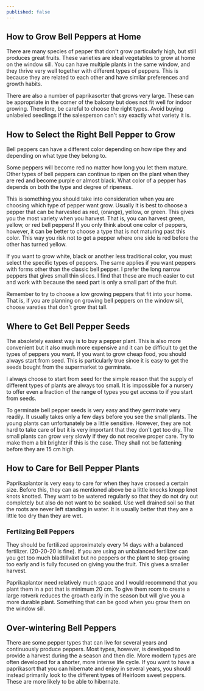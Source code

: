 ```yaml
---
published: false
---
```

## How to Grow Bell Peppers at Home
There are many species of pepper that don't grow particularly high, but still produces great fruits. These varieties are ideal vegetables to grow at home on the window sill. You can have multiple plants in the same window, and they thrive very well together with different types of peppers. This is because they are related to each other and have similar preferences and growth habits.

There are also a number of paprikasorter that grows very large. These can be appropriate in the corner of the balcony but does not fit well for indoor growing. Therefore, be careful to choose the right types. Avoid buying unlabeled seedlings if the salesperson can't say exactly what variety it is.

## How to Select the Right Bell Pepper to Grow
Bell peppers can have a different color depending on how ripe they and depending on what type they belong to. 

Some peppers will become red no matter how long you let them mature. Other types of bell peppers can continue to ripen on the plant when they are red and become purple or almost black. What color of a pepper has depends on both the type and degree of ripeness.

This is something you should take into consideration when you are choosing which type of pepper want grow. Usually it is best to choose a pepper that can be harvested as red, (orange), yellow, or green. This gives you the most variety when you harvest. That is, you can harvest green, yellow, or red bell peppers! If you only think about one color of peppers, however, it can be better to choose a type that is not maturing past this color. This way you risk not to get a pepper where one side is red before the other has turned yellow.

If you want to grow white, black or another less traditional color, you must select the specific types of peppers. The same applies if you want peppers with forms other than the classic bell pepper. I prefer the long narrow peppers that gives small thin slices. I find that these are much easier to cut and work with because the seed part is only a small part of the fruit.

Remember to try to choose a low growing peppers that fit into your home. That is, if you are planning on growing bell peppers on the window sill, choose vareties that don't grow that tall.

## Where to Get Bell Pepper Seeds
The absoletely easiest way is to buy a pepper plant. This is also more convenient but it also much more expensive and it can be difficult to get the types of peppers you want. If you want to grow cheap food, you should always start from seed. This is particularly true since it is easy to get the seeds bought from the supermarket to germinate.

I always choose to start from seed for the simple reason that the supply of different types of plants are always too small. It is impossible for a nursery to offer even a fraction of the range of types you get access to if you start from seeds.

To germinate bell pepper seeds is very easy and they germinate very readily. It usually takes only a few days before you see the small plants. The young plants can unfortunately be a little sensitive. However, they are not hard to take care of but it is very important that they don't get too dry. The small plants can grow very slowly if they do not receive proper care. Try to make them a bit brighter if this is the case. They shall not be fattening before they are 15 cm high.

## How to Care for Bell Pepper Plants
Paprikaplantor is very easy to care for when they have crossed a certain size. Before this, they can as mentioned above be a little knocks knopp knot knots knotted. They want to be watered regularly so that they do not dry out completely but also do not want to be soaked. Use well drained soil so that the roots are never left standing in water. It is usually better that they are a little too dry than they are wet.

### Fertilzing Bell Peppers
They should be fertilized approximately every 14 days with a balanced fertilizer. (20-20-20 is fine). If you are using an unbalanced fertilizer can you get too much bladtillväxt but no peppers or the plant to stop growing too early and is fully focused on giving you the fruit. This gives a smaller harvest.

Paprikaplantor need relatively much space and I would recommend that you plant them in a pot that is minimum 20 cm. To give them room to create a large rotverk reduces the growth early in the season but will give you a more durable plant. Something that can be good when you grow them on the window sill.

## Over-wintering Bell Peppers
There are some pepper types that can live for several years and continuously produce peppers. Most types, however, is developed to provide a harvest during the a season and then die. More modern types are often developed for a shorter, more intense life cycle. If you want to have a paprikasort that you can hibernate and enjoy in several years, you should instead primarily look to the different types of Heirloom sweet peppers. These are more likely to be able to hibernate.


